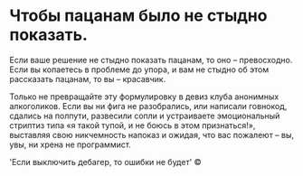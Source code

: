 # Чтобы пацанам было не стыдно показать.

Если ваше решение не стыдно показать пацанам, то оно – превосходно. Если вы копаетесь в проблеме до упора, и вам не стыдно об этом рассказать пацанам, то вы – красавчик.

Только не превращайте эту формулировку в девиз клуба анонимных алкоголиков. Если вы ни фига не разобрались, или написали говнокод, сдались на полпути, развесили сопли и устраиваете эмоциональный стриптиз типа «я такой тупой, и не боюсь в этом признаться!», выставляя свою никчемность напоказ и ожидая, что вас пожалеют – вы, увы, ни хрена не программист.

'Если выключить дебагер, то ошибки не будет' ©
